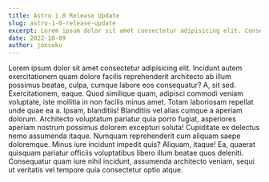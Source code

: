 ```yaml
---
title: Astro 1.0 Release Update
slug: astro-1-0-release-update
excerpt: Lorem ipsum dolor sit amet consectetur adipisicing elit. Consequatur quo quae dolore incidunt quisquam! Et repellat earum magni suscipit delectus sed, sint soluta ipsa vel rem porro, aliquam reiciendis! Repudiandae?
date: 2022-10-09
author: jonsoku
---
```


Lorem ipsum dolor sit amet consectetur adipisicing elit. Incidunt autem exercitationem quam dolore facilis reprehenderit architecto ab illum possimus beatae, culpa, cumque labore eos consequatur? A, sit sed. Exercitationem, eaque.
Quod similique quam, adipisci commodi veniam voluptate, iste mollitia in non facilis minus amet. Totam laboriosam repellat unde quae ea a. Ipsam, blanditiis! Blanditiis vel alias cumque a aperiam dolorum.
Architecto voluptatum pariatur quia porro fugiat, asperiores aperiam nostrum possimus dolorem excepturi soluta! Cupiditate ex delectus nemo assumenda itaque. Numquam reprehenderit cum aliquam saepe doloremque. Minus iure incidunt impedit quis?
Aliquam, itaque! Ea, quaerat quisquam pariatur officiis voluptatibus libero illum beatae quos deleniti. Consequatur quam iure nihil incidunt, assumenda architecto veniam, sequi ut veritatis vel tempore quia consectetur optio atque.
